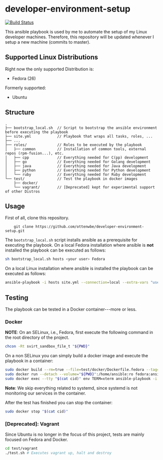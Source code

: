 # developer-environment-setup

[![Build Status](https://travis-ci.org/ottenwbe/developer-environment-setup.svg?branch=master)](https://travis-ci.org/ottenwbe/developer-environment-setup)

This ansible playbook is used by me to automate the setup of my Linux developer machines. Therefore, this repository will be updated whenever I setup a new machine (commits to master).

## Supported Linux Distributions

Right now the only supported Distribution is:
* Fedora (26)

Formerly supported:
* Ubuntu

## Structure

```
.
├── bootstrap_local.sh  // Script to bootstrap the ansible environment before executing the playbook
├── site.yml            // Playbook that wraps all tasks, roles, ...
├── ... 
├── roles/              // Roles to be executed by the playbook
│   ├── common          // Installation of common tools, external repos (rpm-fusion...), etc. 
│   ├── cpp             // Everything needed for C(pp) development
│   ├── go              // Everything needed for Golang development
│   ├── java            // Everything needed for Java development
│   ├── python          // Everything needed for Python development
│   └── ruby            // Everything needed for Ruby development       
└── test/               // Test the playbook in docker images
    ├── docker/
    └── vagrant/        // [Deprecated] kept for experimental support of other Distros
```

## Usage 

First of all, clone this repository.

```
    git clone https://github.com/ottenwbe/developer-environment-setup.git
```

The ```bootstrap_local.sh``` script installs ansible as a prerequisite for executing the playbook.
On a local Fedora installation where ansible is __not__ installed the playbook can be executed as follows:

```bash
sh bootstrap_local.sh hosts <your user> Fedora
```

On a local Linux installation where ansible is installed the playbook can be executed as follows:
```bash
ansible-playbook -i hosts site.yml --connection=local --extra-vars "user=<your user>" --ask-become-pass
```

## Testing 

The playbook can be tested in a Docker container---more or less.

### Docker


__NOTE__: On an SELinux, i.e., Fedora, first execute the following command in the root directory of the project.

```bash
chcon -Rt svirt_sandbox_file_t "${PWD}"
```

On a non SELinux you can simply build a docker image and execute the playbook in a container:

```bash
sudo docker build --rm=true --file=test/docker/Dockerfile.fedora --tag=fedora:ansible test/docker
sudo docker run --detach --volume="${PWD}":/home/ansible:ro fedora:ansible "/sbin/init" > cid
sudo docker exec --tty "$(cat cid)" env TERM=xterm ansible-playbook -i /home/ansible/test/docker/test_hosts /home/ansible/playbook.yml --connection=local --become --extra-vars "user=<your user>" --skip-tags "systemd"
```

__Note__: We skip everything related to systemd, since systemd is not monitoring our services in the container.  

After the test has finished you can stop the container:
```bash
sudo docker stop "$(cat cid)"
```

### [Deprecated]: Vagrant

Since Ubuntu is no longer in the focus of this project, tests are mainly focused on Fedora and Docker.

```bash
cd test/vagrant
./test.sh # Executes vagrant up, halt and destroy 
```

